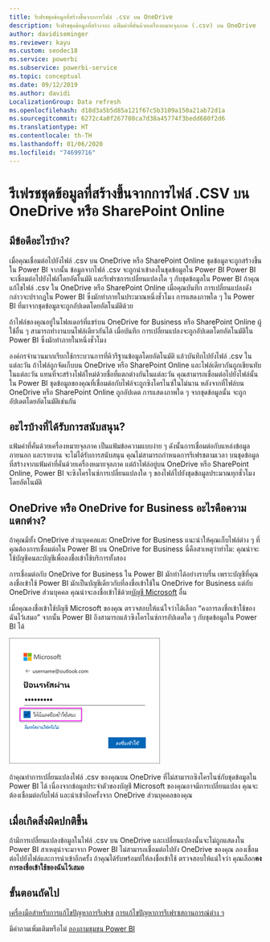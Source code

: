```yaml
---
title: รีเฟรชชุดข้อมูลที่สร้างขึ้นจากการไฟล์ .csv บน OneDrive
description: รีเฟรชชุดข้อมูลที่สร้างจาก แฟ้มค่าที่คั่นด้วยเครื่องหมายจุลภาค (.csv) บน OneDrive
author: davidiseminger
ms.reviewer: kayu
ms.custom: seodec18
ms.service: powerbi
ms.subservice: powerbi-service
ms.topic: conceptual
ms.date: 09/12/2019
ms.author: davidi
LocalizationGroup: Data refresh
ms.openlocfilehash: d18d3a5b5d85a121f67c5b3109a150a21ab72d1a
ms.sourcegitcommit: 6272c4a0f267708ca7d38a45774f3bedd680f2d6
ms.translationtype: HT
ms.contentlocale: th-TH
ms.lasthandoff: 01/06/2020
ms.locfileid: "74699716"
---
```

# <a name="refresh-a-dataset-created-from-a-csv-file-on-onedrive-or-sharepoint-online"></a>รีเฟรชชุดข้อมูลที่สร้างขึ้นจากการไฟล์ .CSV บน OneDrive หรือ SharePoint Online
## <a name="what-are-the-advantages"></a>มีข้อดีอะไรบ้าง?
เมื่อคุณเชื่อมต่อไปยังไฟล์ .csv บน OneDrive หรือ SharePoint Online ชุดข้อมูลจะถูกสร้างขึ้นใน Power BI จากนั้น ข้อมูลจากไฟล์ .csv จะถูกนำเข้าลงในชุดข้อมูลใน Power BI Power BI จะเชื่อมต่อไปยังไฟล์โดยอัตโนมัติ และรีเฟรชการเปลี่ยนแปลงใด ๆ กับชุดข้อมูลใน Power BI ถ้าคุณแก้ไขไฟล์ .csv ใน OneDrive หรือ SharePoint Online เมื่อคุณบันทึก การเปลี่ยนแปลงดังกล่าวจะปรากฏใน Power BI ซึ่งมักทำภายในประมาณหนึ่งชั่วโมง การแสดงภาพใด ๆ ใน Power BI ที่มาจากชุดข้อมูลจะถูกอัปเดตโดยอัตโนมัติด้วย

ถ้าไฟล์ของคุณอยู่ในโฟลเดอร์ที่แชร์บน OneDrive for Business หรือ SharePoint Online ผู้ใช้อื่น ๆ สามารถทำงานบนไฟล์เดียวกันได้ เมื่อบันทึก การเปลี่ยนแปลงจะถูกอัปเดตโดยอัตโนมัติใน Power BI ซึ่งมักทำภายในหนึ่งชั่วโมง

องค์กรจำนวนมากเรียกใช้กระบวนการที่คิวรีฐานข้อมูลโดยอัตโนมัติ แล้วบันทึกไปยังไฟล์ .csv ในแต่ละวัน ถ้าไฟล์ถูกจัดเก็บบน OneDrive หรือ SharePoint Online และไฟล์เดียวกันถูกเขียนทับในแต่ละวัน แทนที่จะสร้างไฟล์ใหม่ด้วยชื่อที่แตกต่างกันในแต่ละวัน คุณสามารถเชื่อมต่อไปยังไฟล์นั้นใน Power BI ชุดข้อมูลของคุณที่เชื่อมต่อกับไฟล์จะถูกซิงโครไนซ์ในไม่นาน หลังจากที่ไฟล์บน OneDrive หรือ SharePoint Online ถูกอัปเดต การแสดงภาพใด ๆ จากชุดข้อมูลนั้น จะถูกอัปเดตโดยอัตโนมัติเช่นกัน

## <a name="whats-supported"></a>อะไรบ้างที่ได้รับการสนับสนุน?
แฟ้มค่าที่คั่นด้วยเครื่องหมายจุลภาค เป็นแฟ้มข้อความแบบง่าย ๆ ดังนั้นการเชื่อมต่อกับแหล่งข้อมูลภายนอก และรายงาน จะไม่ได้รับการสนับสนุน คุณไม่สามารถกำหนดการรีเฟรชตามเวลา บนชุดข้อมูลที่สร้างจากแฟ้มค่าที่คั่นด้วยเครื่องหมายจุลภาค แต่ถ้าไฟล์อยู่บน OneDrive หรือ SharePoint Online, Power BI จะซิงโครไนซ์การเปลี่ยนแปลงใด ๆ ของไฟล์ไปยังชุดข้อมูลประมาณทุกชั่วโมงโดยอัตโนมัติ

## <a name="onedrive-or-onedrive-for-business-whats-the-difference"></a>OneDrive หรือ OneDrive for Business อะไรคือความแตกต่าง?
ถ้าคุณมีทั้ง OneDrive ส่วนบุคคลและ OneDrive for Business แนะนำให้คุณเก็บไฟล์ต่าง ๆ ที่คุณต้องการเชื่อมต่อใน Power BI บน OneDrive for Business นี่คือสาเหตุว่าทำไม: คุณน่าจะใช้บัญชีคนละบัญชีเพื่อลงชื่อเข้าใช้บริการทั้งสอง

การเชื่อมต่อกับ OneDrive for Business ใน Power BI มักทำได้อย่างราบรื่น เพราะบัญชีที่คุณลงชื่อเข้าใช้ Power BI มักเป็นบัญชีเดียวกับที่ลงชื่อเข้าใช้ใน OneDrive for Business แต่กับ OneDrive ส่วนบุคคล คุณน่าจะลงชื่อเข้าใช้ด้วย[บัญชี Microsoft](https://account.microsoft.com) อื่น

เมื่อคุณลงชื่อเข้าใช้บัญชี Microsoft ของคุณ ตรวจสอบให้แน่ใจว่าได้เลือก “คงการลงชื่อเข้าใช้ของฉันไว้เสมอ” จากนั้น Power BI ถึงสามารถแล้วซิงโครไนซ์การอัปเดตใด ๆ กับชุดข้อมูลใน Power BI ได้

![ตัวอย่างการลงชื่อเข้าใช้](media/refresh-csv-file-onedrive/refresh_signin_keepmesignedin.png)

ถ้าคุณทำการเปลี่ยนแปลงไฟล์ .csv ของคุณบน OneDrive ที่ไม่สามารถซิงโครไนซ์กับชุดข้อมูลใน Power BI ได้ เนื่องจากข้อมูลประจำตัวของบัญชี Microsoft ของคุณอาจมีการเปลี่ยนแปลง คุณจะต้องเชื่อมต่อกับไฟล์ และนำเข้าอีกครั้งจาก OneDrive ส่วนบุคคลของคุณ

## <a name="when-things-go-wrong"></a>เมื่อเกิดสิ่งผิดปกติขึ้น
ถ้ามีการเปลี่ยนแปลงข้อมูลในไฟล์ .csv บน OneDrive และเปลี่ยนแปลงนั้นจะไม่ถูกแสดงใน Power BI สาเหตุน่าจะมาจาก Power BI ไม่สามารถเชื่อมต่อไปยัง OneDrive ของคุณ ลองเชื่อมต่อไปยังไฟล์และการนำเข้าอีกครั้ง ถ้าคุณได้รับพร้อมท์ให้ลงชื่อเข้าใช้ ตรวจสอบให้แน่ใจว่า คุณเลือก**คงการลงชื่อเข้าใช้ของฉันไว้เสมอ**

## <a name="next-steps"></a>ขั้นตอนถัดไป
[เครื่องมือสำหรับการแก้ไขปัญหาการรีเฟรช](service-gateway-onprem-tshoot.md)
[การแก้ไขปัญหาการรีเฟรซสถานการณ์ต่าง ๆ](refresh-troubleshooting-refresh-scenarios.md)

มีคำถามเพิ่มเติมหรือไม่ [ลองถามชุมชน Power BI](https://community.powerbi.com/)

